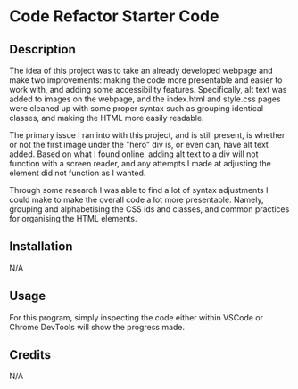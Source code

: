 # Code Refactor Starter Code

## Description

The idea of this project was to take an already developed webpage and make two improvements:
making the code more presentable and easier to work with, and adding some accessibility 
features. Specifically, alt text was added to images on the webpage, and the index.html 
and style.css pages were cleaned up with some proper syntax such as grouping identical 
classes, and making the HTML more easily readable.

The primary issue I ran into with this project, and is still present, is whether or not
the first image under the "hero" div is, or even can, have alt text added. Based on 
what I found online, adding alt text to a div will not function with a screen reader,
and any attempts I made at adjusting the element did not function as I wanted. 

Through some research I was able to find a lot of syntax adjustments I could make to
make the overall code a lot more presentable. Namely, grouping and alphabetising the
CSS ids and classes, and common practices for organising the HTML elements.

## Installation

N/A

## Usage

For this program, simply inspecting the code either within VSCode or Chrome DevTools
will show the progress made.

## Credits

N/A
